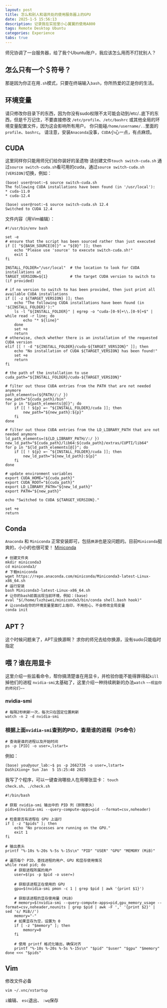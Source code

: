 ```yaml
---
layout: post
title: 怎么和别人和谐共处的使用服务器上的GPU
date: 2025-1-5 15:56:13
description: 记录我在实验室小心翼翼的使用A800
tags: Remote Desktop Ubuntu
categories: Experience
tabs: true
---
```

师兄协调了一台服务器，给了我个Ubuntu账户，我应该怎么用而不打扰别人？

## 怎么只有一个＄符号？
那是因为你正在用`.sh`模式，只要在终端输入`bash`，你所热爱的正是你的生活。

## 环境变量
请只修改你目录下的东西，因为你没有sudo权限不太可能会动到/etc/..底下的东西，但是千万记住，不要直接修改 `/etc/profile`、`/etc/bashrc` 或其他全局的环境变量配置文件，因为这会影响所有用户。
你只能碰`/home/username/..`里面的`profile`、`bashrc`。
请注意，安装`Anaconda`没事，`CUDA`小心一点，有点麻烦。

## CUDA
这里同样你只能用师兄们给你装好的圣遗物
请创建文件`touch switch-cuda.sh`
通过`source switch-cuda.sh`看可用的cuda，通过`source switch-cuda.sh [VERSION]`切换，例如：
```shell
(base) user@root:~$ source switch-cuda.sh 
The following CUDA installations have been found (in '/usr/local'):
* cuda-11.0
* cuda-12.4

(base) user@root:~$ source switch-cuda.sh 12.4
Switched to CUDA 12.4
```
文件内容（用Vim编辑）：
```shell
#!/usr/bin/env bash

set -e
# ensure that the script has been sourced rather than just executed
if [[ "${BASH_SOURCE[0]}" = "${0}" ]]; then
    echo "Please use 'source' to execute switch-cuda.sh!"
    exit 1
fi

INSTALL_FOLDER="/usr/local"  # the location to look for CUDA installations at
TARGET_VERSION=${1}          # the target CUDA version to switch to (if provided)

# if no version to switch to has been provided, then just print all available CUDA installations
if [[ -z ${TARGET_VERSION} ]]; then
    echo "The following CUDA installations have been found (in '${INSTALL_FOLDER}'):"
    ls -l "${INSTALL_FOLDER}" | egrep -o "cuda-[0-9]+\\.[0-9]+$" | while read -r line; do
        echo "* ${line}"
    done
    set +e
    return
# otherwise, check whether there is an installation of the requested CUDA version
elif [[ ! -d "${INSTALL_FOLDER}/cuda-${TARGET_VERSION}" ]]; then
    echo "No installation of CUDA ${TARGET_VERSION} has been found!"
    set +e
    return
fi

# the path of the installation to use
cuda_path="${INSTALL_FOLDER}/cuda-${TARGET_VERSION}"

# filter out those CUDA entries from the PATH that are not needed anymore
path_elements=(${PATH//:/ })
new_path="${cuda_path}/bin"
for p in "${path_elements[@]}"; do
    if [[ ! ${p} =~ ^${INSTALL_FOLDER}/cuda ]]; then
        new_path="${new_path}:${p}"
    fi
done

# filter out those CUDA entries from the LD_LIBRARY_PATH that are not needed anymore
ld_path_elements=(${LD_LIBRARY_PATH//:/ })
new_ld_path="${cuda_path}/lib64:${cuda_path}/extras/CUPTI/lib64"
for p in "${ld_path_elements[@]}"; do
    if [[ ! ${p} =~ ^${INSTALL_FOLDER}/cuda ]]; then
        new_ld_path="${new_ld_path}:${p}"
    fi
done

# update environment variables
export CUDA_HOME="${cuda_path}"
export CUDA_ROOT="${cuda_path}"
export LD_LIBRARY_PATH="${new_ld_path}"
export PATH="${new_path}"

echo "Switched to CUDA ${TARGET_VERSION}."

set +e
return
```

## Conda
`Anaconda` 和 `Miniconda` 正常安装即可，包括`换源`也是没问题的。目前`Miniconda`挺爽的，小小的也很可爱！
[Miniconda](https://docs.anaconda.net.cn/miniconda)
```shell
# 创建文件夹
mkdir miniconda3
cd miniconda3/
# 下载miniconda
wget https://repo.anaconda.com/miniconda/Miniconda3-latest-Linux-x86_64.sh
# 运行安装
bash Miniconda3-latest-Linux-x86_64.sh
# 让你的bash前面出现当前环境，例如：(base)
eval "$(/home/lvzhiwei/miniconda3/bin/conda shell.bash hook)"
# 让conda在你的环境变量里面打上烙印，不用担心，不会修改全局变量
conda init
```
## APT？
这个时候问题来了，APT没换源啊？
求你的师兄去给你换源，没有sudo只能临时指定

## 喂？谁在用显卡
这里介绍一些监看命令，帮你搞清楚谁在用显卡，并检验你能不能得罪得起`kill`掉他们的进程
`nvidia-smi`太基础了，这里介绍一种持续刷新的办法`watch`
`~~视监你的师兄们~~`
### nvidia-smi
```shell
# 每隔2秒刷新一次，每次只在固定位置刷新
watch -n 2 -d nvidia-smi
```
### 根据上面`nvidia-smi`查到的PID，查是谁的进程（PS命令）
```shell
# 查询是谁的进程以及开始时间
ps -p [PID] -o user=,lstart=
```
例如：
```shell
(base) you@your_lab:~$ ps -p 2662726 -o user=,lstart=
DaShiXiong+ Sun Jan  5 15:25:48 2025
```
我写了个程序，可以一键查询哪些人在用哪张显卡：
`touch check.sh`、`./check.sh`
```shell
#!/bin/bash

# 获取 nvidia-smi 输出中的 PID 列（排除表头）
pids=$(nvidia-smi --query-compute-apps=pid --format=csv,noheader)

# 检查是否有进程在 GPU 上运行
if [ -z "$pids" ]; then
    echo "No processes are running on the GPU."
    exit 1
fi

# 输出表头
printf "%-10s %-20s %-5s %-15s\n" "PID" "USER" "GPU" "MEMORY (MiB)"

# 遍历每个 PID，查找进程的用户、GPU 和显存使用情况
while read pid; do
    # 获取进程所属的用户
    user=$(ps -p $pid -o user=)
    
    # 获取该进程正在使用的 GPU
    gpu=$(nvidia-smi pmon -c 1 | grep $pid | awk '{print $1}')
    
    # 获取该进程的显存使用量 (MiB)
    # memory=$(nvidia-smi --query-compute-apps=pid,gpu_memory_usage --format=csv,noheader,nounits | grep $pid | awk -F ',' '{print $2}' | sed 's/ MiB//')
    memory="-"
    # 如果显存为空，设置为 0
    if [ -z "$memory" ]; then
        memory=0
    fi
    
    # 使用 printf 格式化输出，确保对齐
    printf "%-10s %-20s %-5s %-15s\n" "$pid" "$user" "$gpu" "$memory"
done <<< "$pids"
```


## Vim
修改文件必备
```shell
vim ~/.vnc/xstartup
```
 `i`编辑、 `esc`退出、 `:wq`保存
